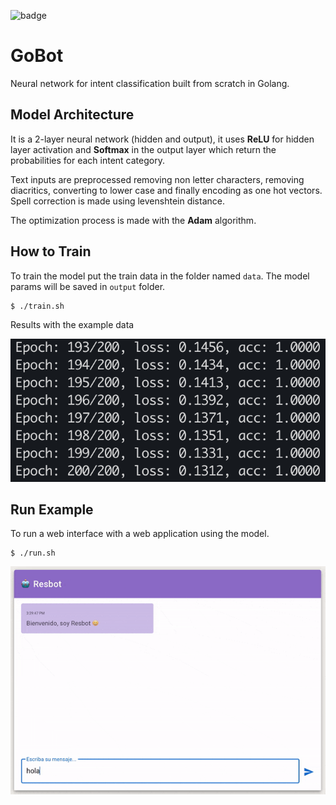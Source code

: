 ![badge](https://github.com/arturobermejo/gobot/actions/workflows/ci.yml/badge.svg)

# GoBot
Neural network for intent classification built from scratch in Golang.

## Model Architecture
It is a 2-layer neural network (hidden and output), it uses **ReLU** for hidden layer activation and **Softmax** in the output layer which return the probabilities for each intent category.

Text inputs are preprocessed removing non letter characters, removing diacritics, converting to lower case and finally encoding as one hot vectors. Spell correction is made using levenshtein distance.

The optimization process is made with the **Adam** algorithm.

## How to Train
To train the model put the train data in the folder named `data`. The model params will be saved in `output` folder.

```
$ ./train.sh
```

Results with the example data

![Epoch: 200/200, loss: 0.1312, acc: 1.0000](docs/train_results.png "Train results")

## Run Example
To run a web interface with a web application using the model.

```
$ ./run.sh
```

![Resbot web](docs/resbot.gif "Resbot web")